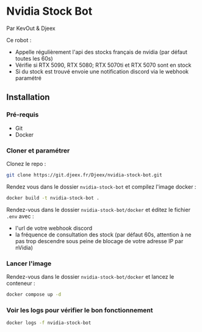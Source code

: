 # Nvidia Stock Bot
Par KevOut & Djeex

Ce robot :
- Appelle régulièrement l'api des stocks français de nvidia (par défaut toutes les 60s)
- Vérifie si RTX 5090, RTX 5080; RTX 5070ti et RTX 5070 sont en stock
- Si du stock est trouvé  envoie une notification discord via le webhook paramétré

## Installation

### Pré-requis
- Git
- Docker

### Cloner et paramétrer
Clonez le repo :
```sh
git clone https://git.djeex.fr/Djeex/nvidia-stock-bot.git
```

Rendez vous dans le dossier `nvidia-stock-bot` et compilez l'image docker :
```sh
docker build -t nvidia-stock-bot .
```

Rendez-vous dans le dossier `nvidia-stock-bot/docker` et éditez le fichier `.env` avec :
- l'url de votre webhook discord
- la fréquence de consultation des stock (par défaut 60s, attention à ne pas trop descendre sous peine de blocage de votre adresse IP par nVidia)

### Lancer l'image

Rendez-vous dans le dossier `nvidia-stock-bot/docker` et lancez le conteneur :
```sh
docker compose up -d
```

### Voir les logs pour vérifier le bon fonctionnement

```sh
docker logs -f nvidia-stock-bot
```